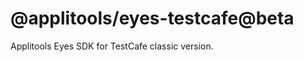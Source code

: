 @applitools/eyes-testcafe@beta
==============================

Applitools Eyes SDK for TestCafe classic version.